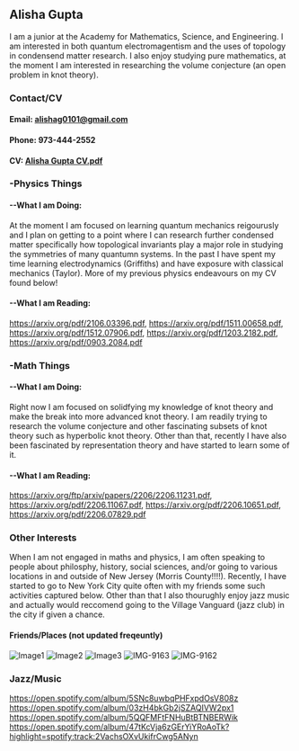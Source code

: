 ## Alisha Gupta

I am a junior at the Academy for Mathematics, Science, and Engineering. I am interested in both quantum electromagentism and the uses of topology in condensend matter research. I also enjoy studying pure mathematics, at the moment I am interested in researching the volume conjecture (an open problem in knot theory). 
### Contact/CV
#### Email: alishag0101@gmail.com
#### Phone: 973-444-2552
#### CV: [Alisha Gupta CV.pdf](https://github.com/alis0101/Alisha/files/9066580/Alisha.Gupta.CV.pdf)

### -Physics Things
#### --What I am Doing:
At the moment I am focused on learning quantum mechanics reigourusly and I plan on getting to a point where I can research further condensed matter specifically how topological invariants play a major role in studying the symmetries of many quantumn systems. In the past I have spent my time learning electrodynamics (Griffiths) and have exposure with classical mechanics (Taylor). More of my previous physics endeavours on my CV found below! 
#### --What I am Reading:
https://arxiv.org/pdf/2106.03396.pdf,
https://arxiv.org/pdf/1511.00658.pdf,
https://arxiv.org/pdf/1512.07906.pdf,
https://arxiv.org/pdf/1203.2182.pdf,
https://arxiv.org/pdf/0903.2084.pdf
### -Math Things
#### --What I am Doing:
Right now I am focused on solidfying my knowledge of knot theory and make the break into more advanced knot theory. I am readily trying to research the volume conjecture and other fascinating subsets of knot theory such as hyperbolic knot theory. Other than that, recently I have also been fascinated by representation theory and have started to learn some of it. 
#### --What I am Reading:
https://arxiv.org/ftp/arxiv/papers/2206/2206.11231.pdf,
https://arxiv.org/pdf/2206.11067.pdf,
https://arxiv.org/pdf/2206.10651.pdf,
https://arxiv.org/pdf/2206.07829.pdf
### Other Interests
When I am not engaged in maths and physics, I am often speaking to people about philosphy, history, social sciences, and/or going to various locations in and outside of New Jersey (Morris County!!!!). Recently, I have started to go to New York City quite often with my friends some such activities captured below. Other than that I also thourughly enjoy jazz music and actually would reccomend going to the Village Vanguard (jazz club) in the city if given a chance. 
#### Friends/Places (not updated freqeuntly) 
![Image1](https://user-images.githubusercontent.com/108892946/177854295-8978a8ab-62e3-41a6-95be-85fa5c5639d0.jpg)
![Image2](https://user-images.githubusercontent.com/108892946/177854307-81c8c16e-5793-410c-8ef0-c706332a53f7.jpg)
![Image3](https://user-images.githubusercontent.com/108892946/177854317-d863060f-46f2-428a-af66-a65728640fde.jpg)
![IMG-9163](https://user-images.githubusercontent.com/108892946/177854340-dff39607-6692-4198-98f3-a03e03c5e977.jpg)
![IMG-9162](https://user-images.githubusercontent.com/108892946/177854372-0b1e2f19-4e8e-4e4d-a04c-d89ecf01447c.jpg)

### Jazz/Music
https://open.spotify.com/album/5SNc8uwbqPHFxpdOsV808z
https://open.spotify.com/album/03zH4bkGb2jSZAQIVW2px1
https://open.spotify.com/album/5QQFMFtFNHuBtBTNBERWik
https://open.spotify.com/album/47tKcVja6zGErYiYRoAoTk?highlight=spotify:track:2VachsOXvUkifrCwg5ANyn
